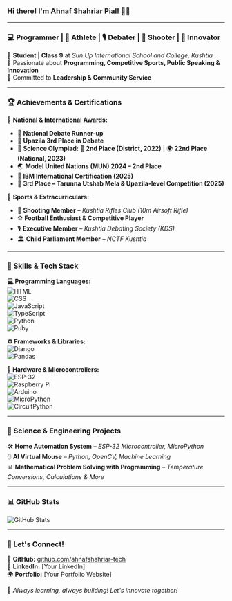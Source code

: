 ### Hi there! I'm Ahnaf Shahriar Pial! 👋🚀  

---

### **💻 Programmer | 🎯 Athlete | 🎙️ Debater | 🎯 Shooter | 🚀 Innovator**

🔹 **Student | Class 9** at *Sun Up International School and College, Kushtia*  
🔹 Passionate about **Programming, Competitive Sports, Public Speaking & Innovation**  
🔹 Committed to **Leadership & Community Service**  

---

### **🏆 Achievements & Certifications**  

🏅 **National & International Awards:**  
- 🥈 **National Debate Runner-up**  
- 🥉 **Upazila 3rd Place in Debate**  
- 🔬 **Science Olympiad:** 🥈 **2nd Place (District, 2022)** | 🌍 **22nd Place (National, 2023)**  
- 🌏 **Model United Nations (MUN) 2024 – 2nd Place**  
- 🏅 **IBM International Certification (2025)**  
- 🥉 **3rd Place – Tarunna Utshab Mela & Upazila-level Competition (2025)**  

🎯 **Sports & Extracurriculars:**  
- 🎯 **Shooting Member** – *Kushtia Rifles Club (10m Airsoft Rifle)*  
- ⚽ **Football Enthusiast & Competitive Player**  
- 🎙️ **Executive Member** – *Kushtia Debating Society (KDS)*  
- 🏛️ **Child Parliament Member** – *NCTF Kushtia*  

---

### **🚀 Skills & Tech Stack**  

**💻 Programming Languages:**  
![HTML](https://img.shields.io/badge/HTML5-%23E34F26.svg?&style=flat&logo=html5&logoColor=white)  
![CSS](https://img.shields.io/badge/CSS3-%231572B6.svg?&style=flat&logo=css3&logoColor=white)  
![JavaScript](https://img.shields.io/badge/JavaScript-%23F7DF1E.svg?&style=flat&logo=javascript&logoColor=black)  
![TypeScript](https://img.shields.io/badge/TypeScript-%23007ACC.svg?&style=flat&logo=typescript&logoColor=white)  
![Python](https://img.shields.io/badge/Python-%233776AB.svg?&style=flat&logo=python&logoColor=white)  
![Ruby](https://img.shields.io/badge/Ruby-%23CC342D.svg?&style=flat&logo=ruby&logoColor=white)  

**⚙️ Frameworks & Libraries:**  
![Django](https://img.shields.io/badge/Django-%23092E20.svg?&style=flat&logo=django&logoColor=white)  
![Pandas](https://img.shields.io/badge/Pandas-%23150458.svg?&style=flat&logo=pandas&logoColor=white)  

**🔧 Hardware & Microcontrollers:**  
![ESP-32](https://img.shields.io/badge/ESP--32-%23CC0000.svg?&style=flat&logo=espressif&logoColor=white)  
![Raspberry Pi](https://img.shields.io/badge/Raspberry%20Pi-%23C51A4A.svg?&style=flat&logo=raspberry-pi&logoColor=white)  
![Arduino](https://img.shields.io/badge/Arduino-%2300979D.svg?&style=flat&logo=arduino&logoColor=white)  
![MicroPython](https://img.shields.io/badge/MicroPython-%23000000.svg?&style=flat)  
![CircuitPython](https://img.shields.io/badge/CircuitPython-%23A678DD.svg?&style=flat)  

---

### **🔬 Science & Engineering Projects**  

🛠️ **Home Automation System** – *ESP-32 Microcontroller, MicroPython*  
🖱️ **AI Virtual Mouse** – *Python, OpenCV, Machine Learning*  
📊 **Mathematical Problem Solving with Programming** – *Temperature Conversions, Calculations & More*  

---

### **📊 GitHub Stats**  

![GitHub Stats](https://github-readme-stats.vercel.app/api?username=ahnafshahriar-tech&show_icons=true&theme=radical)  

---

### **📩 Let's Connect!**  

🔗 **GitHub:** [github.com/ahnafshahriar-tech](https://github.com/ahnafshahriar-tech)  
🔗 **LinkedIn:** [Your LinkedIn]  
🌍 **Portfolio:** [Your Portfolio Website]  

🚀 *Always learning, always building! Let's innovate together!*
